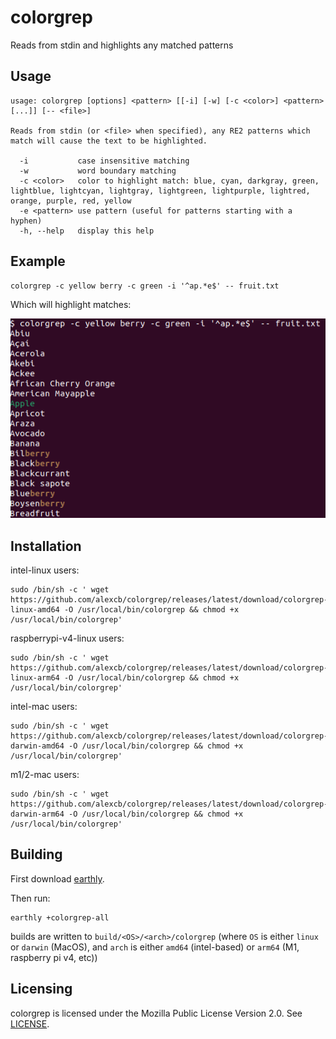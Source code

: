 # colorgrep

Reads from stdin and highlights any matched patterns

## Usage

    usage: colorgrep [options] <pattern> [[-i] [-w] [-c <color>] <pattern> [...]] [-- <file>]
    
    Reads from stdin (or <file> when specified), any RE2 patterns which match will cause the text to be highlighted.
    
      -i           case insensitive matching
      -w           word boundary matching
      -c <color>   color to highlight match: blue, cyan, darkgray, green, lightblue, lightcyan, lightgray, lightgreen, lightpurple, lightred, orange, purple, red, yellow
      -e <pattern> use pattern (useful for patterns starting with a hyphen)
      -h, --help   display this help



## Example

    colorgrep -c yellow berry -c green -i '^ap.*e$' -- fruit.txt

Which will highlight matches:

![screenshot](screenshot.png)

## Installation

intel-linux users:

    sudo /bin/sh -c ' wget https://github.com/alexcb/colorgrep/releases/latest/download/colorgrep-linux-amd64 -O /usr/local/bin/colorgrep && chmod +x /usr/local/bin/colorgrep'

raspberrypi-v4-linux users:

    sudo /bin/sh -c ' wget https://github.com/alexcb/colorgrep/releases/latest/download/colorgrep-linux-arm64 -O /usr/local/bin/colorgrep && chmod +x /usr/local/bin/colorgrep'

intel-mac users:

    sudo /bin/sh -c ' wget https://github.com/alexcb/colorgrep/releases/latest/download/colorgrep-darwin-amd64 -O /usr/local/bin/colorgrep && chmod +x /usr/local/bin/colorgrep'

m1/2-mac users:

    sudo /bin/sh -c ' wget https://github.com/alexcb/colorgrep/releases/latest/download/colorgrep-darwin-arm64 -O /usr/local/bin/colorgrep && chmod +x /usr/local/bin/colorgrep'

## Building

First download [earthly](https://github.com/earthly/earthly).

Then run:

    earthly +colorgrep-all

builds are written to `build/<OS>/<arch>/colorgrep` (where `OS` is either `linux` or `darwin` (MacOS), and `arch` is either `amd64` (intel-based) or `arm64` (M1, raspberry pi v4, etc))


## Licensing
colorgrep is licensed under the Mozilla Public License Version 2.0. See [LICENSE](LICENSE).
